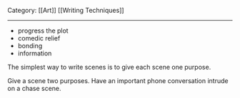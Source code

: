 Category: [[Art]] [[Writing Techniques]]
___
- progress the plot
- comedic relief
- bonding
- information

The simplest way to write scenes is to give each scene one purpose. 

Give a scene two purposes. Have an important phone conversation intrude on a chase scene. 
